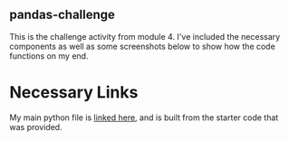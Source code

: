 ## pandas-challenge

This is the challenge activity from module 4. I've included the necessary components as well as some screenshots below to show how the code functions on my end.

# Necessary Links

My main python file is [linked here]([url](https://github.com/baltzelj/pandas-challenge/edit/main/README.md#:~:text=PyCitySchools_starter)), and is built from the starter code that was provided.
